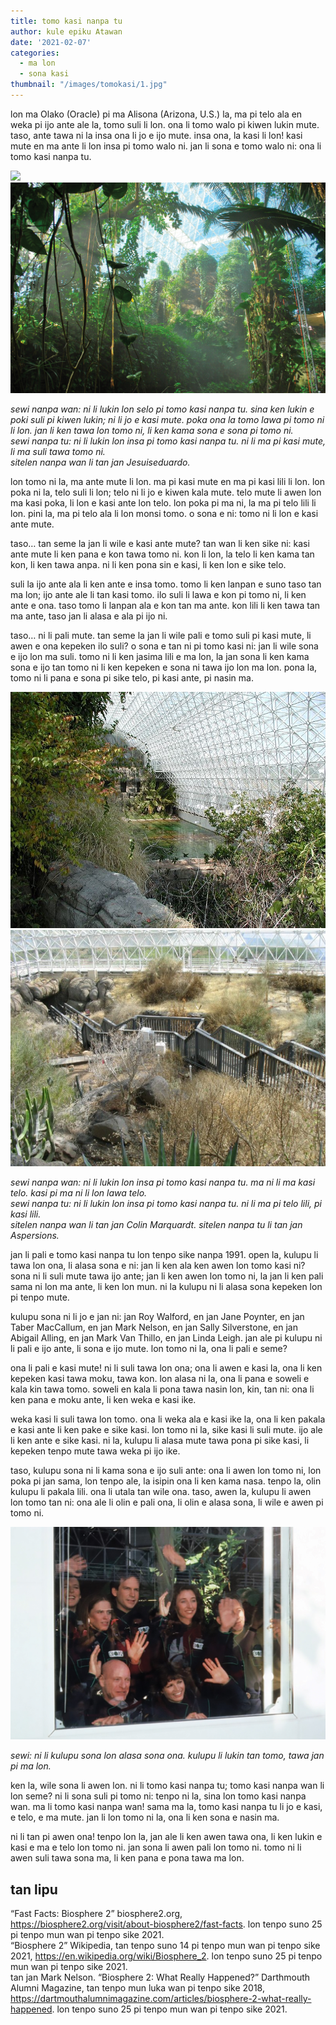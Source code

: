 ```yaml
---
title: tomo kasi nanpa tu
author: kule epiku Atawan
date: '2021-02-07'
categories:
  - ma lon
  - sona kasi
thumbnail: "/images/tomokasi/1.jpg"
---
```


lon ma Olako (Oracle) pi ma Alisona (Arizona, U.S.) la, ma pi telo ala en weka pi ijo ante ale la, tomo suli li lon. ona li tomo walo pi kiwen lukin mute. taso, ante tawa ni la insa ona li jo e ijo mute. insa ona, la kasi li lon! kasi mute en ma ante li lon insa pi tomo walo ni. jan li sona e tomo walo ni: ona li tomo kasi nanpa tu.

![](/images/tomokasi/1.jpg) ![](/static/images/tomokasi/2.jpg)

*sewi nanpa wan: ni li lukin lon selo pi tomo kasi nanpa tu. sina ken lukin e poki suli pi kiwen lukin; ni li jo e kasi mute. poka ona la tomo lawa pi tomo ni li lon. jan li ken tawa lon tomo ni, li ken kama sona e sona pi tomo ni.*  
*sewi nanpa tu: ni li lukin lon insa pi tomo kasi nanpa tu. ni li ma pi kasi mute, li ma suli tawa tomo ni.*  
*sitelen nanpa wan li tan jan Jesuiseduardo.*

lon tomo ni la, ma ante mute li lon. ma pi kasi mute en ma pi kasi lili li lon. lon poka ni la, telo suli li lon; telo ni li jo e kiwen kala mute. telo mute li awen lon ma kasi poka, li lon e kasi ante lon telo. lon poka pi ma ni, la ma pi telo lili li lon. pini la, ma pi telo ala li lon monsi tomo. o sona e ni: tomo ni li lon e kasi ante mute.

taso… tan seme la jan li wile e kasi ante mute? tan wan li ken sike ni: kasi ante mute li ken pana e kon tawa tomo ni. kon li lon, la telo li ken kama tan kon, li ken tawa anpa. ni li ken pona sin e kasi, li ken lon e sike telo.

suli la ijo ante ala li ken ante e insa tomo. tomo li ken lanpan e suno taso tan ma lon; ijo ante ale li tan kasi tomo. ilo suli li lawa e kon pi tomo ni, li ken ante e ona. taso tomo li lanpan ala e kon tan ma ante. kon lili li ken tawa tan ma ante, taso jan li alasa e ala pi ijo ni.

taso… ni li pali mute. tan seme la jan li wile pali e tomo suli pi kasi mute, li awen e ona kepeken ilo suli? o sona e tan ni pi tomo kasi ni: jan li wile sona e ijo lon ma suli. tomo ni li ken jasima lili e ma lon, la jan sona li ken kama sona e ijo tan tomo ni li ken kepeken e sona ni tawa ijo lon ma lon. pona la, tomo ni li pana e sona pi sike telo, pi kasi ante, pi nasin ma.

![](/static/images/tomokasi/3.jpg) ![](/static/images/tomokasi/4.jpg)

*sewi nanpa wan: ni li lukin lon insa pi tomo kasi nanpa tu. ma ni li ma kasi telo. kasi pi ma ni li lon lawa telo.*  
*sewi nanpa tu: ni li lukin lon insa pi tomo kasi nanpa tu. ni li ma pi telo lili, pi kasi lili.*  
*sitelen nanpa wan li tan jan Colin Marquardt. sitelen nanpa tu li tan jan Aspersions.*

jan li pali e tomo kasi nanpa tu lon tenpo sike nanpa 1991. open la, kulupu li tawa lon ona, li alasa sona e ni: jan li ken ala ken awen lon tomo kasi ni? sona ni li suli mute tawa ijo ante; jan li ken awen lon tomo ni, la jan li ken pali sama ni lon ma ante, li ken lon mun. ni la kulupu ni li alasa sona kepeken lon pi tenpo mute.

kulupu sona ni li jo e jan ni: jan Roy Walford, en jan Jane Poynter, en jan Taber MacCallum, en jan Mark Nelson, en jan Sally Silverstone, en jan Abigail Alling, en jan Mark Van Thillo, en jan Linda Leigh. jan ale pi kulupu ni li pali e ijo ante, li sona e ijo mute. lon tomo ni la, ona li pali e seme?

ona li pali e kasi mute! ni li suli tawa lon ona; ona li awen e kasi la, ona li ken kepeken kasi tawa moku, tawa kon. lon alasa ni la, ona li pana e soweli e kala kin tawa tomo. soweli en kala li pona tawa nasin lon, kin, tan ni: ona li ken pana e moku ante, li ken weka e kasi ike.

weka kasi li suli tawa lon tomo. ona li weka ala e kasi ike la, ona li ken pakala e kasi ante li ken pake e sike kasi. lon tomo ni la, sike kasi li suli mute. ijo ale li ken ante e sike kasi. ni la, kulupu li alasa mute tawa pona pi sike kasi, li kepeken tenpo mute tawa weka pi ijo ike.

taso, kulupu sona ni li kama sona e ijo suli ante: ona li awen lon tomo ni, lon poka pi jan sama, lon tenpo ale, la isipin ona li ken kama nasa. tenpo la, olin kulupu li pakala lili. ona li utala tan wile ona. taso, awen la, kulupu li awen lon tomo tan ni: ona ale li olin e pali ona, li olin e alasa sona, li wile e awen pi tomo ni.

![](/static/images/tomokasi/5.jpg)

*sewi: ni li kulupu sona lon alasa sona ona. kulupu li lukin tan tomo, tawa jan pi ma lon.*

ken la, wile sona li awen lon. ni li tomo kasi nanpa tu; tomo kasi nanpa wan li lon seme? ni li sona suli pi tomo ni: tenpo ni la, sina lon tomo kasi nanpa wan. ma li tomo kasi nanpa wan! sama ma la, tomo kasi nanpa tu li jo e kasi, e telo, e ma mute. jan li lon tomo ni la, ona li ken sona e nasin ma.

ni li tan pi awen ona! tenpo lon la, jan ale li ken awen tawa ona, li ken lukin e kasi e ma e telo lon tomo ni. jan sona li awen pali lon tomo ni. tomo ni li awen suli tawa sona ma, li ken pana e pona tawa ma lon.


## tan lipu
“Fast Facts: Biosphere 2” biosphere2.org, https://biosphere2.org/visit/about-biosphere2/fast-facts. lon tenpo suno 25 pi tenpo mun wan pi tenpo sike 2021.  
“Biosphere 2” Wikipedia, tan tenpo suno 14 pi tenpo mun wan pi tenpo sike 2021, https://en.wikipedia.org/wiki/Biosphere_2. lon tenpo suno 25 pi tenpo mun wan pi tenpo sike 2021.  
tan jan Mark Nelson. “Biosphere 2: What Really Happened?” Darthmouth Alumni Magazine, tan tenpo mun luka wan pi tenpo sike 2018, https://dartmouthalumnimagazine.com/articles/biosphere-2-what-really-happened. lon tenpo suno 25 pi tenpo mun wan pi tenpo sike 2021.

